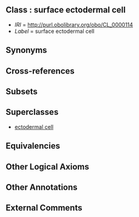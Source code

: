 
## Class : surface ectodermal cell

 * *IRI* = http://purl.obolibrary.org/obo/CL_0000114
 * *Label* = surface ectodermal cell

## Synonyms


## Cross-references


## Subsets


## Superclasses

 * [ectodermal cell](../../CL/21/CL_0000221.md)

## Equivalencies


## Other Logical Axioms


## Other Annotations


## External Comments

